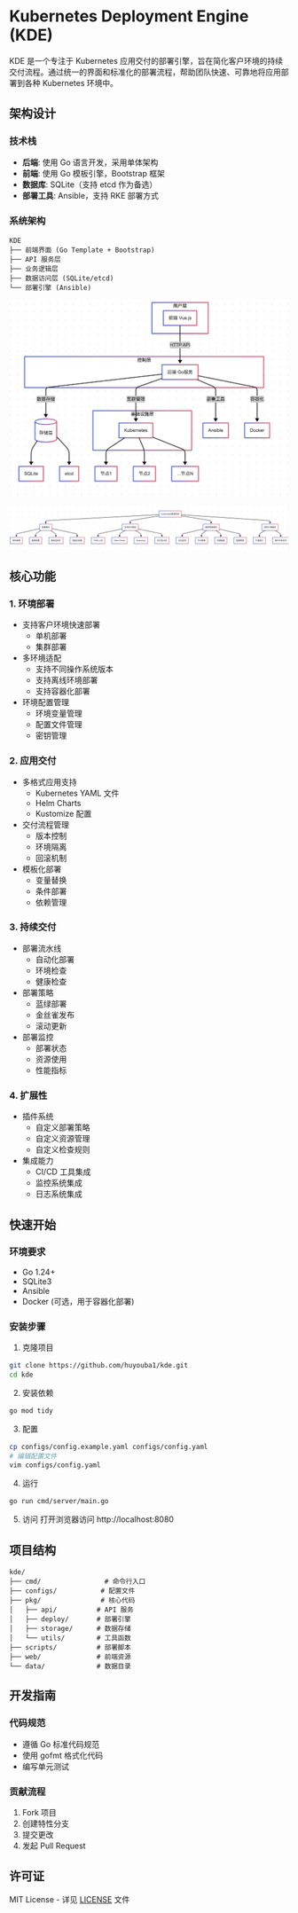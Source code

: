 # Kubernetes Deployment Engine (KDE)

KDE 是一个专注于 Kubernetes 应用交付的部署引擎，旨在简化客户环境的持续交付流程。通过统一的界面和标准化的部署流程，帮助团队快速、可靠地将应用部署到各种 Kubernetes 环境中。

## 架构设计

### 技术栈
- **后端**: 使用 Go 语言开发，采用单体架构
- **前端**: 使用 Go 模板引擎，Bootstrap 框架
- **数据库**: SQLite（支持 etcd 作为备选）
- **部署工具**: Ansible，支持 RKE 部署方式

### 系统架构
```
KDE
├── 前端界面 (Go Template + Bootstrap)
├── API 服务层
├── 业务逻辑层
├── 数据访问层 (SQLite/etcd)
└── 部署引擎 (Ansible)
```
![系统架构](images/arch.png)

![功能模块](images/module.png)

## 核心功能

### 1. 环境部署
- 支持客户环境快速部署
  - 单机部署
  - 集群部署
- 多环境适配
  - 支持不同操作系统版本
  - 支持离线环境部署
  - 支持容器化部署
- 环境配置管理
  - 环境变量管理
  - 配置文件管理
  - 密钥管理

### 2. 应用交付
- 多格式应用支持
  - Kubernetes YAML 文件
  - Helm Charts
  - Kustomize 配置
- 交付流程管理
  - 版本控制
  - 环境隔离
  - 回滚机制
- 模板化部署
  - 变量替换
  - 条件部署
  - 依赖管理

### 3. 持续交付
- 部署流水线
  - 自动化部署
  - 环境检查
  - 健康检查
- 部署策略
  - 蓝绿部署
  - 金丝雀发布
  - 滚动更新
- 部署监控
  - 部署状态
  - 资源使用
  - 性能指标

### 4. 扩展性
- 插件系统
  - 自定义部署策略
  - 自定义资源管理
  - 自定义检查规则
- 集成能力
  - CI/CD 工具集成
  - 监控系统集成
  - 日志系统集成

## 快速开始

### 环境要求
- Go 1.24+
- SQLite3
- Ansible
- Docker (可选，用于容器化部署)

### 安装步骤
1. 克隆项目
```bash
git clone https://github.com/huyouba1/kde.git
cd kde
```

2. 安装依赖
```bash
go mod tidy
```

3. 配置
```bash
cp configs/config.example.yaml configs/config.yaml
# 编辑配置文件
vim configs/config.yaml
```

4. 运行
```bash
go run cmd/server/main.go
```

5. 访问
打开浏览器访问 http://localhost:8080

## 项目结构
```
kde/
├── cmd/                # 命令行入口
├── configs/           # 配置文件
├── pkg/               # 核心代码
│   ├── api/          # API 服务
│   ├── deploy/       # 部署引擎
│   ├── storage/      # 数据存储
│   └── utils/        # 工具函数
├── scripts/          # 部署脚本
├── web/              # 前端资源
└── data/             # 数据目录
```

## 开发指南

### 代码规范
- 遵循 Go 标准代码规范
- 使用 gofmt 格式化代码
- 编写单元测试

### 贡献流程
1. Fork 项目
2. 创建特性分支
3. 提交更改
4. 发起 Pull Request

## 许可证
MIT License - 详见 [LICENSE](LICENSE) 文件